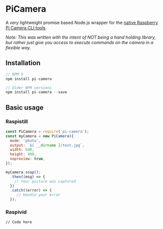 # PiCamera
A _very_ lightweight promise based Node.js wrapper for the [native Raspberry Pi Camera CLI tools](https://www.raspberrypi.org/documentation/usage/camera/raspicam/README.md).

_Note: This was written with the intent of NOT being a hand holding library, but rather just give you access to execute commands on the camera in a flexible way._

## Installation
```javascript
// NPM 5
npm install pi-camera

// Older NPM versions
npm install pi-camera --save
```

## Basic usage
### Raspistill
```javascript
const PiCamera = require('pi-camera');
const myCamera = new PiCamera({
  mode: 'photo',
  output: `${ __dirname }/test.jpg`,
  width: 640,
  height: 480,
  nopreview: true,
});

myCamera.snap();
  .then((msg) => {
    // Your picture was captured
  })
  .catch((error) => {
     // Handle your error
  });
```
### Raspivid
```
// Code here
```